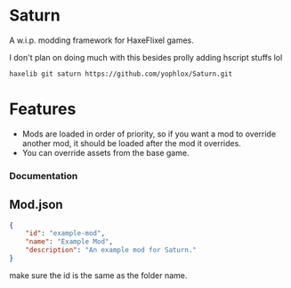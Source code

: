 # Saturn

A w.i.p. modding framework for HaxeFlixel games.

I don't plan on doing much with this besides prolly adding hscript stuffs lol

```
haxelib git saturn https://github.com/yophlox/Saturn.git
```

# Features
- Mods are loaded in order of priority, so if you want a mod to override another mod, it should be loaded after the mod it overrides.
- You can override assets from the base game.

### Documentation

## Mod.json

```json
{
    "id": "example-mod",
    "name": "Example Mod",
    "description": "An example mod for Saturn."
}
```

make sure the id is the same as the folder name.